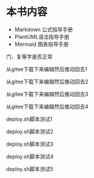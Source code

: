 # 本书内容

* Markdown 公式指导手册
* PlantUML语法指导手册
* Mermaid 图表指导手册

门、复等字是否正常

从gitee下载下来编辑然后推动回去1

从gitee下载下来编辑然后推动回去2

从gitee下载下来编辑然后推动回去3

从gitee下载下来编辑然后推动回去4

deploy.sh脚本测试1

deploy.sh脚本测试2

deploy.sh脚本测试3

deploy.sh脚本测试4

deploy.sh脚本测试5